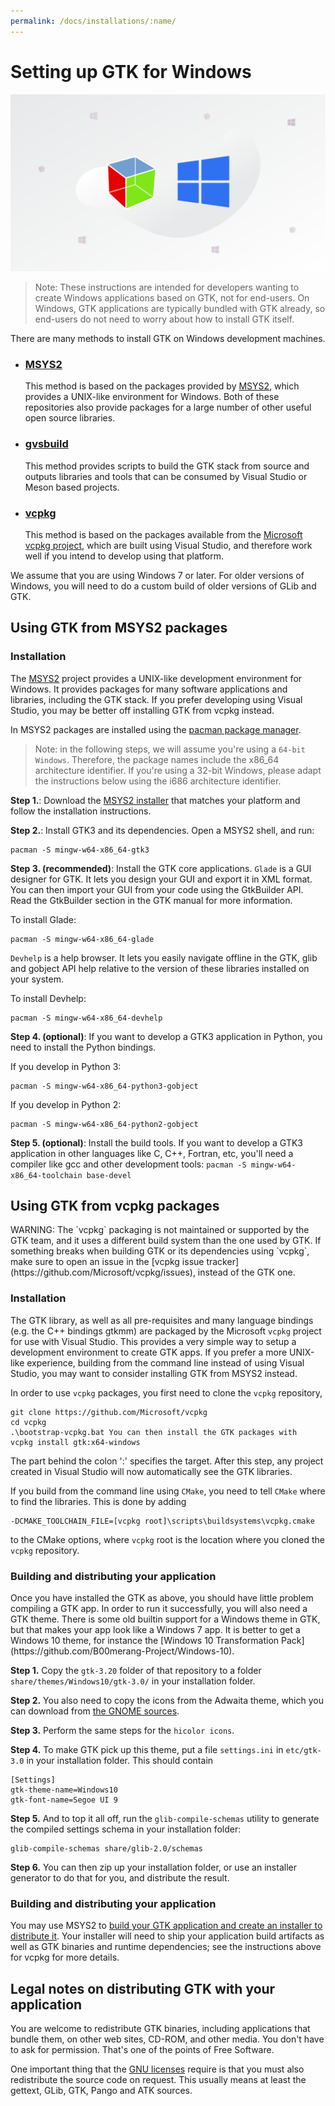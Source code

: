 ```yaml
---
permalink: /docs/installations/:name/
---
```

# Setting up GTK for Windows

![GTK and Windows](/assets/img/docs/docs-gtk-windows.png)

> Note: These instructions are intended for developers wanting to create
> Windows applications based on GTK, not for end-users. On Windows, GTK
> applications are typically bundled with GTK already, so end-users do not
> need to worry about how to install GTK itself.

There are many methods to install GTK on Windows development machines.

* ### [MSYS2](#using-gtk-from-msys2-packages)
  This method is based on the packages provided by [MSYS2](https://www.msys2.org/),
  which provides a UNIX-like environment for Windows. Both of these repositories
  also provide packages for a large number of other useful open source libraries.
* ### [gvsbuild](https://github.com/wingtk/gvsbuild)
  This method provides scripts to build the GTK stack from source and outputs
  libraries and tools that can be consumed by Visual Studio or Meson based projects.
* ### [vcpkg](#using-gtk-from-vcpkg-packages)
  This method is based on the packages available from the
  [Microsoft vcpkg project](https://docs.microsoft.com/en-us/cpp/vcpkg),
  which are built using Visual Studio, and therefore work well if you intend
  to develop using that platform.

<div class="alert alert-warning">
We assume that you are using Windows 7 or later. For older versions of
Windows, you will need to do a custom build of older versions of GLib and
GTK.
</div>

## Using GTK from MSYS2 packages

### Installation

The [MSYS2](https://msys2.github.io/) project provides a UNIX-like
development environment for Windows. It provides packages for many software
applications and libraries, including the GTK stack. If you prefer
developing using Visual Studio, you may be better off installing GTK from
vcpkg instead.

In MSYS2 packages are installed using the [pacman package
manager](https://github.com/msys2/msys2/wiki/MSYS2-installation#iv-general-package-management).

> Note: in the following steps, we will assume you're using a `64-bit
> Windows`. Therefore, the package names include the x86\_64 architecture
> identifier. If you're using a 32-bit Windows, please adapt the
> instructions below using the i686 architecture identifier.

**Step 1.**: Download the [MSYS2 installer](https://www.msys2.org/) that
matches your platform and follow the installation instructions.

**Step 2.**: Install GTK3 and its dependencies. Open a MSYS2 shell, and run:

```
pacman -S mingw-w64-x86_64-gtk3
```

**Step 3. (recommended)**: Install the GTK core applications. `Glade` is a
GUI designer for GTK. It lets you design your GUI and export it in XML
format. You can then import your GUI from your code using the GtkBuilder
API. Read the GtkBuilder section in the GTK manual for more information.

To install Glade:
```
pacman -S mingw-w64-x86_64-glade
```

`Devhelp` is a help browser. It lets you easily navigate offline in the GTK,
glib and gobject API help relative to the version of these libraries
installed on your system.

To install Devhelp:
```
pacman -S mingw-w64-x86_64-devhelp
```

**Step 4. (optional)**: If you want to develop a GTK3 application in Python,
you need to install the Python bindings.

If you develop in Python 3:
```
pacman -S mingw-w64-x86_64-python3-gobject
```

If you develop in Python 2:
```
pacman -S mingw-w64-x86_64-python2-gobject
```

**Step 5. (optional)**: Install the build tools. If you want to develop a
GTK3 application in other languages like C, C++, Fortran, etc, you'll need a
compiler like gcc and other development tools: ``` pacman -S
mingw-w64-x86_64-toolchain base-devel ```

## Using GTK from vcpkg packages

<div class="alert alert-warning">
WARNING: The `vcpkg` packaging is not maintained or supported by the GTK
team, and it uses a different build system than the one used by GTK. If
something breaks when building GTK or its dependencies using `vcpkg`, make
sure to open an issue in the [vcpkg issue tracker](https://github.com/Microsoft/vcpkg/issues),
instead of the GTK one.
</div>

### Installation

The GTK library, as well as all pre-requisites and many language bindings
(e.g. the C++ bindings gtkmm) are packaged by the Microsoft `vcpkg` project
for use with Visual Studio. This provides a very simple way to setup a
development environment to create GTK apps. If you prefer a more UNIX-like
experience, building from the command line instead of using Visual Studio,
you may want to consider installing GTK from MSYS2 instead.

In order to use `vcpkg` packages, you first need to clone the `vcpkg`
repository,

```
git clone https://github.com/Microsoft/vcpkg
cd vcpkg
.\bootstrap-vcpkg.bat You can then install the GTK packages with
vcpkg install gtk:x64-windows
```

The part behind the colon ':' specifies the target. After this step, any
project created in Visual Studio will now automatically see the GTK
libraries.

If you build from the command line using `CMake`, you need to tell `CMake`
where to find the libraries. This is done by adding 

```
-DCMAKE_TOOLCHAIN_FILE=[vcpkg root]\scripts\buildsystems\vcpkg.cmake
```

to the CMake options, where `vcpkg` root is the location where you cloned
the `vcpkg` repository.

### Building and distributing your application

<div class="alert alert-success">
Once you have installed the GTK as above, you should have little problem
compiling a GTK app. In order to run it successfully, you will also need
a GTK theme. There is some old builtin support for a Windows theme in GTK,
but that makes your app look like a Windows 7 app. It is better to get a
Windows 10 theme, for instance the
[Windows 10 Transformation Pack](https://github.com/B00merang-Project/Windows-10).
</div>

**Step 1.** Copy the `gtk-3.20` folder of that repository to a folder
`share/themes/Windows10/gtk-3.0/` in your installation folder.

**Step 2.** You also need to copy the icons from the Adwaita theme, which
you can download from [the GNOME sources](https://download.gnome.org/sources/adwaita-icon-theme/).

**Step 3.** Perform the same steps for the `hicolor icons`.

**Step 4.** To make GTK pick up this theme, put a file 
`settings.ini` in `etc/gtk-3.0` in your installation folder. This should contain

```
[Settings]
gtk-theme-name=Windows10
gtk-font-name=Segoe UI 9
```

**Step 5.** And to top it all off, run the `glib-compile-schemas` utility to
generate the compiled settings schema in your installation folder:

```
glib-compile-schemas share/glib-2.0/schemas
```

**Step 6.** You can then zip up your installation folder, or use an installer
generator to do that for you, and distribute the result.

### Building and distributing your application

You may use MSYS2 to [build your GTK application and create an installer to
distribute it](https://blogs.gnome.org/nacho/2014/08/01/how-to-build-your-gtk-application-on-windows/).
Your installer will need to ship your application build artifacts as well as
GTK binaries and runtime dependencies; see the instructions above for vcpkg
for more details.

## Legal notes on distributing GTK with your application

You are welcome to redistribute GTK binaries, including applications that
bundle them, on other web sites, CD-ROM, and other media. You don't have to
ask for permission. That's one of the points of Free Software. 

One important thing that the [GNU
licenses](http://www.fsf.org/licenses/licenses.html) require is that you
must also redistribute the source code on request. This usually means at
least the gettext, GLib, GTK, Pango and ATK sources.
